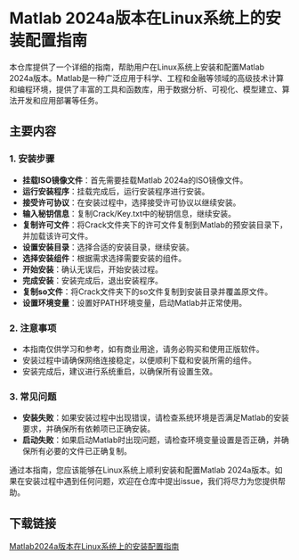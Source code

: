 # Matlab 2024a版本在Linux系统上的安装配置指南

本仓库提供了一个详细的指南，帮助用户在Linux系统上安装和配置Matlab 2024a版本。Matlab是一种广泛应用于科学、工程和金融等领域的高级技术计算和编程环境，提供了丰富的工具和函数库，用于数据分析、可视化、模型建立、算法开发和应用部署等任务。

## 主要内容

### 1. 安装步骤
- **挂载ISO镜像文件**：首先需要挂载Matlab 2024a的ISO镜像文件。
- **运行安装程序**：挂载完成后，运行安装程序进行安装。
- **接受许可协议**：在安装过程中，选择接受许可协议以继续安装。
- **输入秘钥信息**：复制Crack/Key.txt中的秘钥信息，继续安装。
- **复制许可文件**：将Crack文件夹下的许可文件复制到Matlab的预安装目录下，并加载该许可文件。
- **设置安装目录**：选择合适的安装目录，继续安装。
- **选择安装组件**：根据需求选择需要安装的组件。
- **开始安装**：确认无误后，开始安装过程。
- **完成安装**：安装完成后，退出安装程序。
- **复制so文件**：将Crack文件夹下的so文件复制到安装目录并覆盖原文件。
- **设置环境变量**：设置好PATH环境变量，启动Matlab并正常使用。

### 2. 注意事项
- 本指南仅供学习和参考，如有商业用途，请务必购买和使用正版软件。
- 安装过程中请确保网络连接稳定，以便顺利下载和安装所需的组件。
- 安装完成后，建议进行系统重启，以确保所有设置生效。

### 3. 常见问题
- **安装失败**：如果安装过程中出现错误，请检查系统环境是否满足Matlab的安装要求，并确保所有依赖项已正确安装。
- **启动失败**：如果启动Matlab时出现问题，请检查环境变量设置是否正确，并确保所有必要的文件已正确复制。

通过本指南，您应该能够在Linux系统上顺利安装和配置Matlab 2024a版本。如果在安装过程中遇到任何问题，欢迎在仓库中提出issue，我们将尽力为您提供帮助。

## 下载链接

[Matlab2024a版本在Linux系统上的安装配置指南](https://pan.quark.cn/s/edfc8da7ce8f)